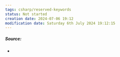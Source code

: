 ```yaml
---
tags: csharp/reserved-keywords
status: Not started
creation date: 2024-07-06 19:12
modification date: Saturday 6th July 2024 19:12:15
---
```

##### Source:
* 